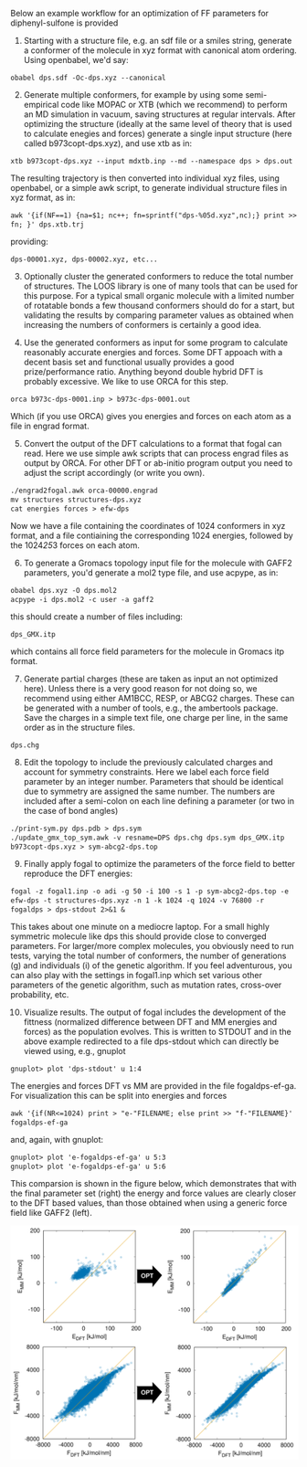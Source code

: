 
Below an example workflow for an optimization of FF parameters for diphenyl-sulfone is provided

1. Starting with a structure file, e.g. an sdf file or a smiles string, generate a conformer of the molecule in xyz format with canonical atom ordering. Using openbabel, we'd say:

```
obabel dps.sdf -Oc-dps.xyz --canonical
```

2. Generate multiple conformers, for example by using some semi-empirical code like MOPAC or XTB (which we recommend) to perform an MD simulation in vacuum, saving structures at regular intervals. After optimizing the structure (ideally at the same level of theory that is used to calculate enegies and forces) generate a single input structure (here called b973copt-dps.xyz), and use xtb as in:

```
xtb b973copt-dps.xyz --input mdxtb.inp --md --namespace dps > dps.out
```

The resulting trajectory is then converted into individual xyz files, using openbabel, or a simple awk script, to generate individual structure files in xyz format, as in:

```
awk '{if(NF==1) {na=$1; nc++; fn=sprintf("dps-%05d.xyz",nc);} print >> fn; }' dps.xtb.trj
```

providing:

```
dps-00001.xyz, dps-00002.xyz, etc...
```

3. Optionally cluster the generated conformers to reduce the total number of structures. The LOOS library is one of many tools that can be used for this purpose. For a typical small organic molecule with a limited number of rotatable bonds a few thousand conformers should do for a start, but validating the results by comparing parameter values as obtained when increasing the numbers of conformers is certainly a good idea.

4. Use the generated conformers as input for some program to calculate reasonably accurate energies and forces. Some DFT appoach with a decent basis set and functional usually provides a good prize/performance ratio. Anything beyond double hybrid DFT is probably excessive. We like to use ORCA for this step.

```
orca b973c-dps-0001.inp > b973c-dps-0001.out
```

Which (if you use ORCA) gives you energies and forces on each atom as a file in engrad format.

5. Convert the output of the DFT calculations to a format that fogal can read. Here we use simple awk scripts that can process engrad files as output by ORCA. For other DFT or ab-initio program output you need to adjust the script accordingly (or write you own).

```
./engrad2fogal.awk orca-00000.engrad
mv structures structures-dps.xyz
cat energies forces > efw-dps
```

Now we have a file containing the coordinates of 1024 conformers in xyz format,
and a file contiaining the corresponding 1024 energies, followed by the 1024*25*3 forces
on each atom.


6. To generate a Gromacs topology input file for the molecule with GAFF2 parameters, you'd generate a mol2 type file, and use acpype, as in:

```
obabel dps.xyz -O dps.mol2 
acpype -i dps.mol2 -c user -a gaff2
```

this should create a number of files including:

```
dps_GMX.itp
```

which contains all force field parameters for the molecule in Gromacs itp format.

7. Generate partial charges (these are taken as input an not optimized here). Unless there is a very good reason for not doing so, we recommend using either AM1BCC, RESP, or ABCG2 charges. These can be generated with a number of tools, e.g., the ambertools package. Save the charges in a simple text file, one charge per line, in the same order as in the structure files.

```
dps.chg
```

8. Edit the topology to include the previously calculated charges and account for symmetry constraints. Here we label each force field parameter by an integer number. Parameters that should be identical due to symmetry are assigned the same number. The numbers are included after a semi-colon on each line defining a parameter (or two in the case of bond angles)

```
./print-sym.py dps.pdb > dps.sym
./update_gmx_top_sym.awk -v resname=DPS dps.chg dps.sym dps_GMX.itp b973copt-dps.xyz > sym-abcg2-dps.top
```

9. Finally apply fogal to optimize the parameters of the force field to better reproduce the DFT energies:

```
fogal -z fogal1.inp -o adi -g 50 -i 100 -s 1 -p sym-abcg2-dps.top -e efw-dps -t structures-dps.xyz -n 1 -k 1024 -q 1024 -v 76800 -r fogaldps > dps-stdout 2>&1 &
```

This takes about one minute on a mediocre laptop. For a small highly symmetric molecule like dps this should provide close to converged parameters. For larger/more complex molecules, you obviously need to run tests, varying the total number of conformers, the number of generations (g) and individuals (i) of the genetic algorithm. If you feel adventurous, you can also play with the settings in fogal1.inp which set various other parameters of the genetic algorithm, such as mutation rates, cross-over probability, etc.

10. Visualize results. The output of fogal includes the development of the fittness (normalized difference between DFT and MM energies and forces) as the population evolves. This is written to STDOUT and in the above example redirected to a file dps-stdout which can directly be viewed using, e.g., gnuplot

```
gnuplot> plot 'dps-stdout' u 1:4
```

The energies and forces DFT vs MM are provided in the file fogaldps-ef-ga. For visualization this can be split into energies and forces

```
awk '{if(NR<=1024) print > "e-"FILENAME; else print >> "f-"FILENAME}' fogaldps-ef-ga
```

and, again, with gnuplot:

```
gnuplot> plot 'e-fogaldps-ef-ga' u 5:3
gnuplot> plot 'e-fogaldps-ef-ga' u 5:6
```

This comparsion is shown in the figure below, which demonstrates that with the final parameter set (right) the energy and force values are clearly closer to the DFT based values, than those obtained when using a generic force field like GAFF2 (left).

![optimization](./opt.png)



